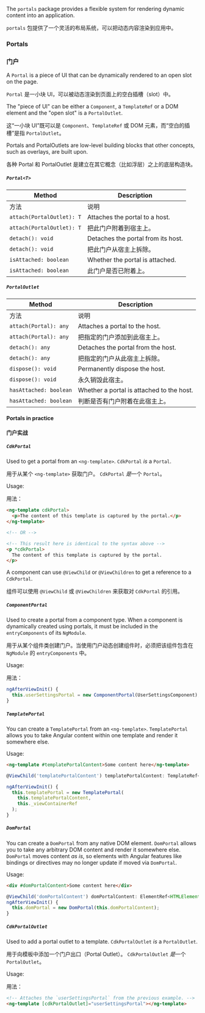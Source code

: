 The `portals` package provides a flexible system for rendering dynamic content into an application.

`portals` 包提供了一个灵活的布局系统，可以把动态内容渲染到应用中。

### Portals

### 门户

A `Portal` is a piece of UI that can be dynamically rendered to an open slot on the page.

`Portal` 是一小块 UI，可以被动态渲染到页面上的空白插槽（slot）中。

The "piece of UI" can be either a `Component`, a `TemplateRef` or a DOM element and the "open slot" is
a `PortalOutlet`.

这“一小块 UI”既可以是 `Component`、`TemplateRef` 或 DOM 元素，而“空白的插槽”是指 `PortalOutlet`。

Portals and PortalOutlets are low-level building blocks that other concepts, such as overlays, are
built upon.

各种 Portal 和 PortalOutlet 是建立在其它概念（比如浮层）之上的底层构造块。

<!-- example(cdk-portal-overview) -->

##### `Portal<T>`

| Method                      | Description                         |
| --------------------------- | ----------------------------------- |
| 方法                      | 说明                               |
| `attach(PortalOutlet): T`   | Attaches the portal to a host.      |
| `attach(PortalOutlet): T` | 把此门户附着到宿主上。           |
| `detach(): void`            | Detaches the portal from its host.  |
| `detach(): void`          | 把此门户从宿主上拆除。     |
| `isAttached: boolean`       | Whether the portal is attached.     |
| `isAttached: boolean`     | 此门户是否已附着上。           |

##### `PortalOutlet`

| Method                  | Description                                 |
| ----------------------- | ------------------------------------------- |
| 方法                   | 说明                                      |
| `attach(Portal): any`   | Attaches a portal to the host.              |
| `attach(Portal): any`  | 把指定的门户添加到此宿主上。            |
| `detach(): any`         | Detaches the portal from the host.          |
| `detach(): any`        | 把指定的门户从此宿主上拆除。                    |
| `dispose(): void`       | Permanently dispose the host.               |
| `dispose(): void`      | 永久销毁此宿主。                      |
| `hasAttached: boolean`  | Whether a portal is attached to the host.   |
| `hasAttached: boolean` | 判断是否有门户附着在此宿主上。                  |


#### Portals in practice

#### 门户实战

##### `CdkPortal`

Used to get a portal from an `<ng-template>`. `CdkPortal` *is* a `Portal`.

用于从某个 `<ng-template>` 获取门户。 `CdkPortal` *是*一个 `Portal`。

Usage:

用法：

```html
<ng-template cdkPortal>
  <p>The content of this template is captured by the portal.</p>
</ng-template>

<!-- OR -->

<!-- This result here is identical to the syntax above -->
<p *cdkPortal>
  The content of this template is captured by the portal.
</p>
```

A component can use `@ViewChild` or `@ViewChildren` to get a reference to a
`CdkPortal`.

组件可以使用 `@ViewChild` 或 `@ViewChildren` 来获取对 `CdkPortal` 的引用。

##### `ComponentPortal`

Used to create a portal from a component type. When a component is dynamically created using
portals, it must be included in the `entryComponents` of its `NgModule`.

用于从某个组件类创建门户。当使用门户动态创建组件时，必须把该组件包含在 `NgModule` 的 `entryComponents` 中。

Usage:

用法：

```ts
ngAfterViewInit() {
  this.userSettingsPortal = new ComponentPortal(UserSettingsComponent);
}
```

##### `TemplatePortal`
You can create a `TemplatePortal` from an `<ng-template>`. `TemplatePortal` allows you to take Angular content within one template and render it somewhere else.

Usage:
```html
<ng-template #templatePortalContent>Some content here</ng-template>
```

```ts
@ViewChild('templatePortalContent') templatePortalContent: TemplateRef<unknow>;

ngAfterViewInit() {
  this.templatePortal = new TemplatePortal(
    this.templatePortalContent,
    this._viewContainerRef
  );
}
```

##### `DomPortal`
You can create a `DomPortal` from any native DOM element. `DomPortal` allows you to take any arbitrary DOM content and render it somewhere else. `DomPortal` moves content _as is_, so elements with Angular features like bindings or directives may no longer update if moved via `DomPortal`.

Usage:
```html
<div #domPortalContent>Some content here</div>
```

```ts
@ViewChild('domPortalContent') domPortalContent: ElementRef<HTMLElement>;
ngAfterViewInit() {
  this.domPortal = new DomPortal(this.domPortalContent);
}
```


##### `CdkPortalOutlet`

Used to add a portal outlet to a template. `CdkPortalOutlet` *is* a `PortalOutlet`.

用于向模板中添加一个门户出口（Portal Outlet）。 `CdkPortalOutlet` *是*一个`PortalOutlet`。

Usage:

用法：

```html
<!-- Attaches the `userSettingsPortal` from the previous example. -->
<ng-template [cdkPortalOutlet]="userSettingsPortal"></ng-template>
```
